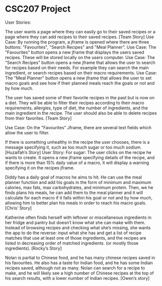 # CSC207 Project
User Stories: 

The user wants a page where they can easily go to their saved recipes or a page where they can add recipes to their saved recipes. [Team Story]
Use Case: By running the program, a jframe is opened where there are three buttons: "Favourites", "Search Recipes" and "Meal Planner".
Use Case: The "Favourites" button opens a new jframe that displays the users saved recipes. These will be stored locally on the users computer.
Use Case: The "Search Recipes" button opens a new jframe that allows the user to search for recipes based on their needs. For example they can search the main ingredient, or search recipes based on their macro requirements.
Use Case: The "Meal Planner" button opens a new jframe that allows the user to set macro goals and see how if their planned meals reach the goals or not and by how much. 

The user has saved some of their favorite recipes in the past but is now on a diet. They will be able to filter their recipes according to their macro requirements, allergies, type of diet, the number of ingredients, and the main ingredient in the recipe. The user should also be able to delete recipes from their favorites. [Team Story] 

Use Case: On the "Favourites" Jframe, there are several text fields which allow the user to filter.

If there is something unhealthy in the recipe the user chooses, there is a message specifying it, such as too much sugar or too much sodium. [Huzaifah’s Story] 
User Story: For sugar: The user clicks on the recipe he wants to create. It opens a new jframe specifying details of the recipe, and if there is more than 15% daily value of a macro, it will display a warning specifying it on the recipes jframe.

Diddy has a daily goal of macros he aims to hit. He can use the meal planner function and add his goals in the form of minimum and maximum calories, max fats, max carbohydrates, and minimum protein. Then, we he finds plans his meals, he can add them to the meal planner and it will calculate for each macro if it falls within his goal or not and by how much, allowing him to better plan his meals in order to reach his macro goals. [Chris’ Story] 

Katherine often finds herself with leftover or miscellaneous ingredients in her fridge and pantry but doesn’t know what she can make with them. Instead of browsing recipes and checking what she’s missing, she wants the app to do the reverse: input what she has and get a list of recipe matches that use at least one of those ingredients, and the recipes are listed in decreasing order of matched ingredients. (or mostly those ingredients). [Rocky’s Story]  

Nolan is partial to Chinese food, and he has many chinese recipes saved in his favourites. He also has a taste for Indian food, and he has some Indian recipes saved, although not as many. Nolan can search for a recipe to make, and he will likely see a high number of Chinese recipes at the top of his search results, with a lower number of Indian recipes. [Owen’s story] 
